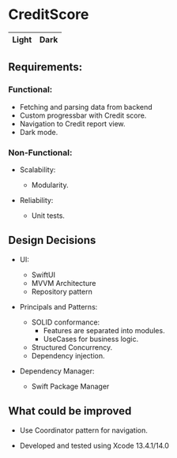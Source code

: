 # CreditScore

Light | Dark
:-: | :-:

## Requirements:
### Functional:
- Fetching and parsing data from backend
- Custom progressbar with Credit score.
- Navigation to Credit report view.
- Dark mode.


### Non-Functional:
- Scalability:
  - Modularity.
  
- Reliability:
  - Unit tests.

## Design Decisions
- UI:
  - SwiftUI
  - MVVM Architecture
  - Repository pattern

- Principals and Patterns:
  - SOLID conformance:
    - Features are separated into modules.
    - UseCases for business logic.
  - Structured Concurrency.
  - Dependency injection.

- Dependency Manager:
  - Swift Package Manager

## What could be improved
- Use Coordinator pattern for navigation.

- Developed and tested using Xcode 13.4.1/14.0
